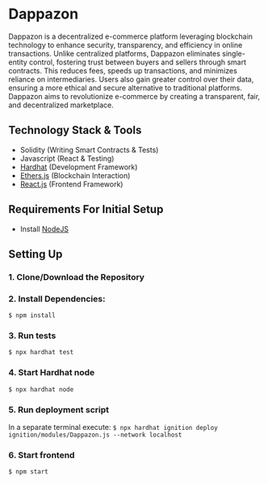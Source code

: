 # Dappazon

Dappazon is a decentralized e-commerce platform leveraging blockchain technology to enhance security, transparency, and efficiency in online transactions. Unlike centralized platforms, Dappazon eliminates single-entity control, fostering trust between buyers and sellers through smart contracts. This reduces fees, speeds up transactions, and minimizes reliance on intermediaries. Users also gain greater control over their data, ensuring a more ethical and secure alternative to traditional platforms. Dappazon aims to revolutionize e-commerce by creating a transparent, fair, and decentralized marketplace.

## Technology Stack & Tools

- Solidity (Writing Smart Contracts & Tests)
- Javascript (React & Testing)
- [Hardhat](https://hardhat.org/) (Development Framework)
- [Ethers.js](https://docs.ethers.io/v5/) (Blockchain Interaction)
- [React.js](https://reactjs.org/) (Frontend Framework)

## Requirements For Initial Setup
- Install [NodeJS](https://nodejs.org/en/)

## Setting Up
### 1. Clone/Download the Repository

### 2. Install Dependencies:
`$ npm install`

### 3. Run tests
`$ npx hardhat test`

### 4. Start Hardhat node
`$ npx hardhat node`

### 5. Run deployment script
In a separate terminal execute:
`$ npx hardhat ignition deploy ignition/modules/Dappazon.js --network localhost`

### 6. Start frontend
`$ npm start`
